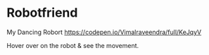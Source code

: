 # Robotfriend
My Dancing Robort https://codepen.io/Vimalraveendra/full/KeJqyV

Hover over on the robot & see the movement.
